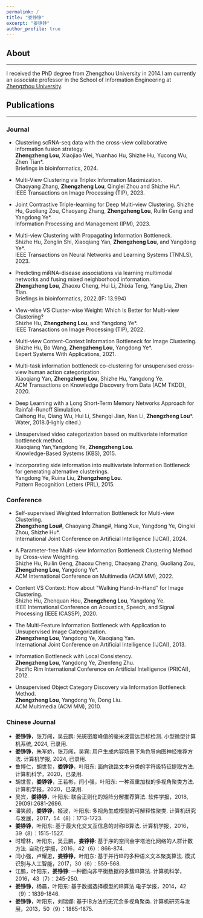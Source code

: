 ```yaml
---
permalink: /
title: "娄铮铮"
excerpt: "娄铮铮"
author_profile: true
---
```


## About
---
I received the PhD degree from Zhengzhou University in 2014.I am currently an associate professor in the School of Information Engineering at [Zhengzhou University](https://www.zzu.edu.cn/).

## Publications
---
### Journal
- Clustering scRNA-seq data with the cross-view collaborative information fusion strategy.  
**Zhengzheng Lou**, Xiaojiao Wei, Yuanhao Hu, Shizhe Hu, Yucong Wu, Zhen Tian*.  
Briefings in bioinformatics, 2024.  

- Multi-View Clustering via Triplex Information Maximization.  
Chaoyang Zhang, **Zhengzheng Lou**, Qinglei Zhou and Shizhe Hu*.  
IEEE Transactions on Image Processing (TIP), 2023.

- Joint Contrastive Triple-learning for Deep Multi-view Clustering.
Shizhe Hu, Guoliang Zou, Chaoyang Zhang, **Zhengzheng Lou**, Ruilin Geng and Yangdong Ye*.  
Information Processing and Management (IPM), 2023.  

- Multi-view Clustering with Propagating Information Bottleneck.  
Shizhe Hu, Zenglin Shi, Xiaoqiang Yan, **Zhengzheng Lou**, and Yangdong Ye*.  
IEEE Transactions on Neural Networks and Learning Systems (TNNLS), 2023.  

- Predicting miRNA-disease associations via learning multimodal networks and fusing mixed neighborhood information.  
**Zhengzheng Lou**, Zhaoxu Cheng, Hui Li, Zhixia Teng, Yang Liu, Zhen Tian.  
Briefings in bioinformatics, 2022.(IF: 13.994)  

- View-wise VS Cluster-wise Weight: Which Is Better for Multi-view Clustering?  
Shizhe Hu, **Zhengzheng Lou**, and Yangdong Ye*.  
IEEE Transactions on Image Processing (TIP), 2022.  

- Multi-view Content-Context Information Bottleneck for Image Clustering.  
Shizhe Hu, Bo Wang, **Zhengzheng Lou**, Yangdong Ye*.  
Expert Systems With Applications, 2021.  

- Multi-task information bottleneck co-clustering for unsupervised cross-view human action categorization.  
Xiaoqiang Yan, **Zhengzheng Lou**, Shizhe Hu, Yangdong Ye.  
ACM Transactions on Knowledge Discovery from Data (ACM TKDD), 2020.  

- Deep Learning with a Long Short-Term Memory Networks Approach for Rainfall-Runoff Simulation.  
Caihong Hu, Qiang Wu, Hui Li, Shengqi Jian, Nan Li, **Zhengzheng Lou***.  
Water, 2018.(Highly cited.)  

- Unsupervised video categorization based on multivariate information bottleneck method.  
Xiaoqiang Yan,Yangdong Ye, **Zhengzheng Lou**.  
Knowledge-Based Systems (KBS), 2015. 

- Incorporating side information into multivariate Information Bottleneck for generating alternative clusterings.  
Yangdong Ye, Ruina Liu, **Zhengzheng Lou**.  
Pattern Recognition Letters (PRL), 2015.


### Conference
- Self-supervised Weighted Information Bottleneck for Multi-view Clustering.  
**Zhengzheng Lou#**, Chaoyang Zhang#, Hang Xue, Yangdong Ye, Qinglei Zhou, Shizhe Hu*.  
International Joint Conference on Artificial Intelligence (IJCAI), 2024.  

- A Parameter-free Multi-view Information Bottleneck Clustering Method by Cross-view Weighting.  
Shizhe Hu, Ruilin Geng, Zhaoxu Cheng, Chaoyang Zhang, Guoliang Zou, **Zhengzheng Lou**, Yangdong Ye*.  
ACM International Conference on Multimedia (ACM MM), 2022.  

- Content VS Context: How about "Walking Hand-In-Hand" for Image Clustering.  
Shizhe Hu, Zhenquan Hou, **Zhengzheng Lou**, Yangdong Ye.  
IEEE International Conference on Acoustics, Speech, and Signal Processing (IEEE ICASSP), 2020.  

- The Multi-Feature Information Bottleneck with Application to Unsupervised Image Categorization.  
**Zhengzheng Lou**, Yangdong Ye, Xiaoqiang Yan.  
International Joint Conference on Artificial Intelligence (IJCAI), 2013.

- Information Bottleneck with Local Consistency.  
**Zhengzheng Lou**, Yangdong Ye, Zhenfeng Zhu.  
Pacific Rim International Conference on Artificial Intelligence (PRICAI), 2012.  

- Unsupervised Object Category Discovery via Information Bottleneck Method.  
**Zhengzheng Lou**, Yangdong Ye, Dong Liu.  
ACM Multimedia (ACM MM), 2010.


### Chinese Journal
- **娄铮铮**，张万闯，吴云鹏: 光斑密度峰值的毫米波雷达目标检测. 小型微型计算机系统, 2024, 已录用.
- **娄铮铮**，朱军娇，张万闯，吴宾: 用户生成内容场景下角色导向图神经推荐方法. 计算机学报, 2024, 已录用.
- 鲁博仁，胡世哲，**娄铮铮**，叶阳东: 面向铁路文本分类的字符级特征提取方法. 计算机科学，2020，已录用.
- 胡世哲，**娄铮铮**，王若彬，闫小强，叶阳东: 一种双重加权的多视角聚类方法. 计算机学报，2020，已录用.
- 吴宾，**娄铮铮**，叶阳东: 联合正则化的矩阵分解推荐算法. 软件学报，2018, 29(09):2681-2696.
- 潘笑颜，**娄铮铮**，姬波，叶阳东: 多视角生成模型的可解释性聚类. 计算机研究与发展，2017，54（8）：1713-1723.
- **娄铮铮**，叶阳东: 基于最大化交叉互信息的对称IB算法. 计算机学报，2016，39（8）：1515-1527.
- 时增林，叶阳东，吴云鹏，**娄铮铮**: 基于序的空间金字塔池化网络的人群计数方法. 自动化学报，2016，42（6）：866-874.
- 闫小强，卢耀恩，**娄铮铮**，叶阳东: 基于并行IB的多种语义文本聚类算法. 模式识别与人工智能，2017，30（6）：559-568.
- 江鹏，叶阳东，**娄铮铮**: 一种面向非平衡数据的多簇IB算法. 计算机科学，2016，43（7）：245-250.
- **娄铮铮**，杨晨，叶阳东: 基于数据选择模型的IB算法.电子学报，2014，42（9）：1839-1846.
- **娄铮铮**，叶阳东，刘瑞娜: 基于IB方法的无冗余多视角聚类. 计算机研究与发展，2013，50（9）：1865-1875.

<!-- - 光斑密度峰值的毫米波雷达目标检测.  
**娄铮铮**, 张万闯, 吴云鹏.  
小型微型计算机系统, 2024.  

- 用户生成内容场景下角色导向图神经推荐方法.  
**娄铮铮**, 朱军娇, 张万闯, 吴宾.  
计算机学报, 2024.  

- 面向铁路文本分类的字符级特征提取方法.  
鲁博仁, 胡世哲, **娄铮铮**, 叶阳东.  
计算机科学，2020.  

- 一种双重加权的多视角聚类方法.  
胡世哲, **娄铮铮**, 王若彬, 闫小强, 叶阳东.  
计算机学报，2020.  

- 联合正则化的矩阵分解推荐算法.  
吴宾, **娄铮铮**, 叶阳东.  
软件学报, 2018.  -->


